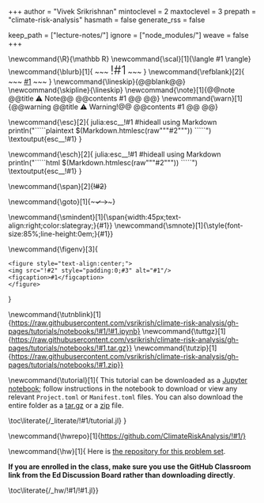 
+++
author = "Vivek Srikrishnan"
mintoclevel = 2
maxtoclevel = 3
prepath = "climate-risk-analysis"
hasmath = false
generate_rss = false

keep_path = ["lecture-notes/"]
ignore = ["node_modules/"]
weave = false
+++

<!--
Add here global latex commands to use throughout your pages.
-->
\newcommand{\R}{\mathbb R}
\newcommand{\scal}[1]{\langle #1 \rangle}
\newcommand{\blurb}[1]{
    ~~~
    <span style="font-size:24px;font-weight:300;">!#1</span>
    ~~~
}
\newcommand{\refblank}[2]{
    ~~~
    <a href="!#2" target="_blank" rel="noopener noreferrer">#1</a>
    ~~~
}
\newcommand{\lineskip}{@@blank@@} 
\newcommand{\skipline}{\lineskip} 
\newcommand{\note}[1]{@@note @@title ⚠ Note@@ @@contents #1 @@ @@} 
\newcommand{\warn}[1]{@@warning @@title ⚠ Warning!@@ @@contents #1 @@ @@}

\newcommand{\esc}[2]{ julia:esc__!#1 #hideall using Markdown println("\`\`\`\`\`plaintext $(Markdown.htmlesc(raw"""#2""")) \`\`\`\`\`") \textoutput{esc__!#1} }

\newcommand{\esch}[2]{ julia:esc__!#1 #hideall using Markdown println("\`\`\`\`\`html $(Markdown.htmlesc(raw"""#2""")) \`\`\`\`\`") \textoutput{esc__!#1} }

\newcommand{\span}[2]{~~~~~~!#2~~~~~~}

\newcommand{\goto}[1]{~~~✓→~~~}

\newcommand{\smindent}[1]{\span{width:45px;text-align:right;color:slategray;}{#1}} \newcommand{\smnote}[1]{\style{font-size:85%;line-height:0em;}{#1}}

\newcommand{\figenv}[3]{
~~~
<figure style="text-align:center;">
<img src="!#2" style="padding:0;#3" alt="#1"/>
<figcaption>#1</figcaption>
</figure>
~~~
}

\newcommand{\tutnblink}[1]{https://raw.githubusercontent.com/vsrikrish/climate-risk-analysis/gh-pages/tutorials/notebooks/!#1/!#1.ipynb}
\newcommand{\tuttgz}[1]{https://raw.githubusercontent.com/vsrikrish/climate-risk-analysis/gh-pages/tutorials/notebooks/!#1.tar.gz}}
\newcommand{\tutzip}[1]{https://raw.githubusercontent.com/vsrikrish/climate-risk-analysis/gh-pages/tutorials/notebooks/!#1.zip}}

\newcommand{\tutorial}[1]{ 
This tutorial can be downloaded as a [Jupyter notebook](\tutnblink{#1}); follow instructions in the notebook to download or view any relevant `Project.toml` or `Manifest.toml` files. You can also download the entire folder as a [tar.gz](\tuttgz{#1}) or a [zip](\tutzip{#1}) file.

\toc\literate{/_literate/!#1/tutorial.jl} }

\newcommand{\hwrepo}[1]{https://github.com/ClimateRiskAnalysis/!#1/}

\newcommand{\hw}[1]{ 
Here is [the repository for this problem set](\hwrepo{#1}). 

**If you are enrolled in the class, make sure you use the GitHub Classroom link from the Ed Discussion Board rather than downloading directly**.

\toc\literate{/_hw/!#1/!#1.jl}}
